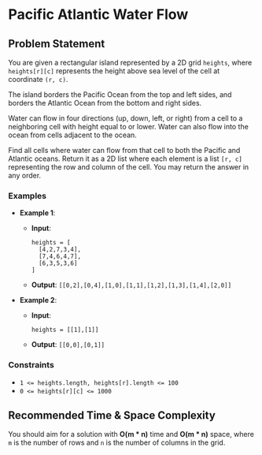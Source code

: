 # Pacific Atlantic Water Flow

## Problem Statement

You are given a rectangular island represented by a 2D grid `heights`, where `heights[r][c]` represents the height above sea level of the cell at coordinate `(r, c)`.

The island borders the Pacific Ocean from the top and left sides, and borders the Atlantic Ocean from the bottom and right sides.

Water can flow in four directions (up, down, left, or right) from a cell to a neighboring cell with height equal to or lower. Water can also flow into the ocean from cells adjacent to the ocean.

Find all cells where water can flow from that cell to both the Pacific and Atlantic oceans. Return it as a 2D list where each element is a list `[r, c]` representing the row and column of the cell. You may return the answer in any order.

### Examples

- **Example 1**:
  - **Input**: 
    ```plaintext
    heights = [
      [4,2,7,3,4],
      [7,4,6,4,7],
      [6,3,5,3,6]
    ]
    ```
  - **Output**: `[[0,2],[0,4],[1,0],[1,1],[1,2],[1,3],[1,4],[2,0]]`

- **Example 2**:
  - **Input**: 
    ```plaintext
    heights = [[1],[1]]
    ```
  - **Output**: `[[0,0],[0,1]]`

### Constraints

- `1 <= heights.length, heights[r].length <= 100`
- `0 <= heights[r][c] <= 1000`

## Recommended Time & Space Complexity

You should aim for a solution with **O(m * n)** time and **O(m * n)** space, where `m` is the number of rows and `n` is the number of columns in the grid.
